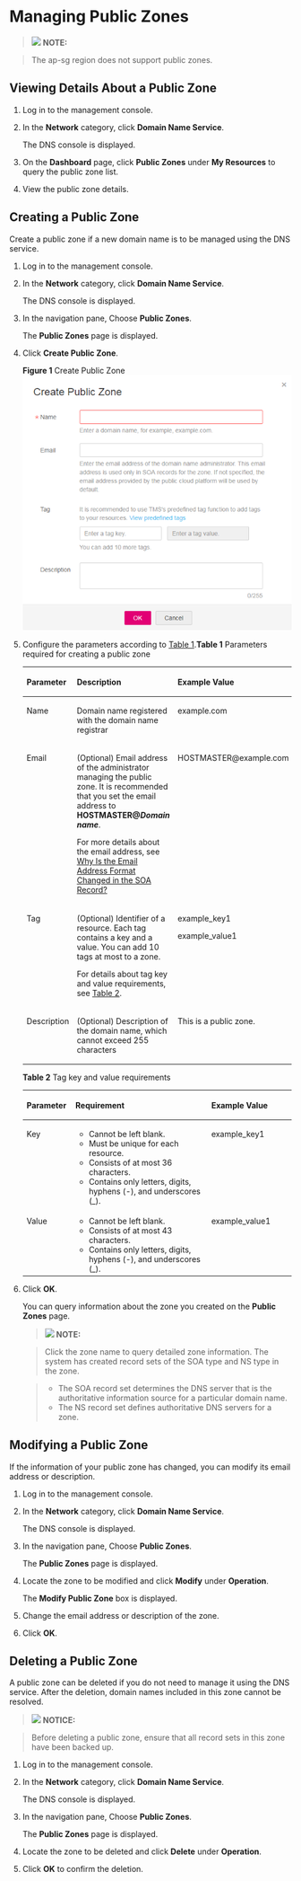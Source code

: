 # Managing Public Zones<a name="en-us_topic_0035467702"></a>

> ![](/images/icon-note.gif) **NOTE:** 

> The ap-sg region does not support public zones.

## Viewing Details About a Public Zone<a name="section6318733510236"></a>

1.  Log in to the management console.
2.  In the **Network** category, click **Domain Name Service**.

    The DNS console is displayed.

3.  On the **Dashboard** page, click **Public Zones** under **My Resources** to query the public zone list.
4.  View the public zone details.

## Creating a Public Zone<a name="section52845971102319"></a>

Create a public zone if a new domain name is to be managed using the DNS service.

1.  Log in to the management console.
2.  In the **Network** category, click **Domain Name Service**.

    The DNS console is displayed.

3.  In the navigation pane, Choose **Public Zones**.

    The **Public Zones** page is displayed.

4.  Click **Create Public Zone**.

    **Figure 1** Create Public Zone<a name="en-us_topic_0035467699_fig554123819318"></a>
    ![](figures/create-public-zone.png "Create Public Zone")

5.  Configure the parameters according to [Table 1](#en-us_topic_0035467699_en-us_topic_0035467699_table2052132816642).**Table 1** Parameters required for creating a public zone

    <a name="en-us_topic_0035467699_en-us_topic_0035467699_table2052132816642"></a><table><thead align="left"><tr id="en-us_topic_0035467699_en-us_topic_0035467699_row5957484916642"><th class="cellrowborder" valign="top" width="18.11%" id="mcps1.2.4.1.1"><p id="en-us_topic_0035467699_en-us_topic_0035467699_p1063011916642"><a name="en-us_topic_0035467699_en-us_topic_0035467699_p1063011916642"></a><a name="en-us_topic_0035467699_en-us_topic_0035467699_p1063011916642"></a><strong id="en-us_topic_0035467699_b8423527069657"><a name="en-us_topic_0035467699_b8423527069657"></a><a name="en-us_topic_0035467699_b8423527069657"></a>Parameter</strong></p>
    </th>
    <th class="cellrowborder" valign="top" width="50.629999999999995%" id="mcps1.2.4.1.2"><p id="en-us_topic_0035467699_en-us_topic_0035467699_p5573330716642"><a name="en-us_topic_0035467699_en-us_topic_0035467699_p5573330716642"></a><a name="en-us_topic_0035467699_en-us_topic_0035467699_p5573330716642"></a><strong id="en-us_topic_0035467699_b842352706971"><a name="en-us_topic_0035467699_b842352706971"></a><a name="en-us_topic_0035467699_b842352706971"></a>Description</strong></p>
    </th>
    <th class="cellrowborder" valign="top" width="31.259999999999998%" id="mcps1.2.4.1.3"><p id="en-us_topic_0035467699_en-us_topic_0035467699_p1810404816642"><a name="en-us_topic_0035467699_en-us_topic_0035467699_p1810404816642"></a><a name="en-us_topic_0035467699_en-us_topic_0035467699_p1810404816642"></a><strong id="en-us_topic_0035467699_b842352706978"><a name="en-us_topic_0035467699_b842352706978"></a><a name="en-us_topic_0035467699_b842352706978"></a>Example Value</strong></p>
    </th>
    </tr>
    </thead>
    <tbody><tr id="en-us_topic_0035467699_en-us_topic_0035467699_row2871871016642"><td class="cellrowborder" valign="top" width="18.11%" headers="mcps1.2.4.1.1 "><p id="en-us_topic_0035467699_en-us_topic_0035467699_p4451420716642"><a name="en-us_topic_0035467699_en-us_topic_0035467699_p4451420716642"></a><a name="en-us_topic_0035467699_en-us_topic_0035467699_p4451420716642"></a>Name</p>
    </td>
    <td class="cellrowborder" valign="top" width="50.629999999999995%" headers="mcps1.2.4.1.2 "><p id="en-us_topic_0035467699_en-us_topic_0035467699_p41211101203154"><a name="en-us_topic_0035467699_en-us_topic_0035467699_p41211101203154"></a><a name="en-us_topic_0035467699_en-us_topic_0035467699_p41211101203154"></a>Domain name registered with the domain name registrar</p>
    </td>
    <td class="cellrowborder" valign="top" width="31.259999999999998%" headers="mcps1.2.4.1.3 "><p id="en-us_topic_0035467699_en-us_topic_0035467699_p6704856616642"><a name="en-us_topic_0035467699_en-us_topic_0035467699_p6704856616642"></a><a name="en-us_topic_0035467699_en-us_topic_0035467699_p6704856616642"></a>example.com</p>
    </td>
    </tr>
    <tr id="en-us_topic_0035467699_en-us_topic_0035467699_row3925088716642"><td class="cellrowborder" valign="top" width="18.11%" headers="mcps1.2.4.1.1 "><p id="en-us_topic_0035467699_en-us_topic_0035467699_p2520529816642"><a name="en-us_topic_0035467699_en-us_topic_0035467699_p2520529816642"></a><a name="en-us_topic_0035467699_en-us_topic_0035467699_p2520529816642"></a>Email</p>
    </td>
    <td class="cellrowborder" valign="top" width="50.629999999999995%" headers="mcps1.2.4.1.2 "><p id="en-us_topic_0035467699_p58502563174819"><a name="en-us_topic_0035467699_p58502563174819"></a><a name="en-us_topic_0035467699_p58502563174819"></a>(Optional) Email address of the administrator managing the public zone. It is recommended that you set the email address to <strong id="en-us_topic_0035467699_b842352706182128"><a name="en-us_topic_0035467699_b842352706182128"></a><a name="en-us_topic_0035467699_b842352706182128"></a>HOSTMASTER@<em id="en-us_topic_0035467699_i842352697182143"><a name="en-us_topic_0035467699_i842352697182143"></a><a name="en-us_topic_0035467699_i842352697182143"></a>Domain name</em></strong>.</p>
    <p id="en-us_topic_0035467699_p3894942320387"><a name="en-us_topic_0035467699_p3894942320387"></a><a name="en-us_topic_0035467699_p3894942320387"></a>For more details about the email address, see <a href="why-is-the-email-address-format-changed-in-the-soa-record.html">Why Is the Email Address Format Changed in the SOA Record?</a></p>
    </td>
    <td class="cellrowborder" valign="top" width="31.259999999999998%" headers="mcps1.2.4.1.3 "><p id="en-us_topic_0035467699_en-us_topic_0035467699_p1572349716642"><a name="en-us_topic_0035467699_en-us_topic_0035467699_p1572349716642"></a><a name="en-us_topic_0035467699_en-us_topic_0035467699_p1572349716642"></a>HOSTMASTER@example.com</p>
    </td>
    </tr>
    <tr id="en-us_topic_0035467699_row105410594141"><td class="cellrowborder" valign="top" width="18.11%" headers="mcps1.2.4.1.1 "><p id="en-us_topic_0035467699_p95595914146"><a name="en-us_topic_0035467699_p95595914146"></a><a name="en-us_topic_0035467699_p95595914146"></a>Tag</p>
    </td>
    <td class="cellrowborder" valign="top" width="50.629999999999995%" headers="mcps1.2.4.1.2 "><p id="en-us_topic_0035467699_p40394784174819"><a name="en-us_topic_0035467699_p40394784174819"></a><a name="en-us_topic_0035467699_p40394784174819"></a>(Optional) Identifier of a resource. Each tag contains a key and a value. You can add 10 tags at most to a zone.</p>
    <p id="en-us_topic_0035467699_p1690771316155"><a name="en-us_topic_0035467699_p1690771316155"></a><a name="en-us_topic_0035467699_p1690771316155"></a>For details about tag key and value requirements, see <a href="#en-us_topic_0035467702__en-us_topic_0035467699_table18290035121711">Table 2</a>.</p>
    </td>
    <td class="cellrowborder" valign="top" width="31.259999999999998%" headers="mcps1.2.4.1.3 "><p id="en-us_topic_0035467699_p15551259121412"><a name="en-us_topic_0035467699_p15551259121412"></a><a name="en-us_topic_0035467699_p15551259121412"></a>example_key1</p>
    <p id="en-us_topic_0035467699_p15031954131915"><a name="en-us_topic_0035467699_p15031954131915"></a><a name="en-us_topic_0035467699_p15031954131915"></a>example_value1</p>
    </td>
    </tr>
    <tr id="en-us_topic_0035467699_row197267115553"><td class="cellrowborder" valign="top" width="18.11%" headers="mcps1.2.4.1.1 "><p id="en-us_topic_0035467699_p196195011562"><a name="en-us_topic_0035467699_p196195011562"></a><a name="en-us_topic_0035467699_p196195011562"></a>Description</p>
    </td>
    <td class="cellrowborder" valign="top" width="50.629999999999995%" headers="mcps1.2.4.1.2 "><p id="en-us_topic_0035467699_p23257049174819"><a name="en-us_topic_0035467699_p23257049174819"></a><a name="en-us_topic_0035467699_p23257049174819"></a>(Optional) Description of the domain name, which cannot exceed 255 characters</p>
    </td>
    <td class="cellrowborder" valign="top" width="31.259999999999998%" headers="mcps1.2.4.1.3 "><p id="en-us_topic_0035467699_p5775016011562"><a name="en-us_topic_0035467699_p5775016011562"></a><a name="en-us_topic_0035467699_p5775016011562"></a>This is a public zone.</p>
    </td>
    </tr>
    </tbody>
    </table>

    **Table 2** Tag key and value requirements

    <a name="en-us_topic_0035467699_table18290035121711"></a><table><thead align="left"><tr id="en-us_topic_0035467699_row72901535141713"><th class="cellrowborder" valign="top" width="18.181818181818183%" id="mcps1.2.4.1.1"><p id="en-us_topic_0035467699_p132908358173"><a name="en-us_topic_0035467699_p132908358173"></a><a name="en-us_topic_0035467699_p132908358173"></a><strong id="en-us_topic_0035467699_b8423527069525"><a name="en-us_topic_0035467699_b8423527069525"></a><a name="en-us_topic_0035467699_b8423527069525"></a>Parameter</strong></p>
    </th>
    <th class="cellrowborder" valign="top" width="50.505050505050505%" id="mcps1.2.4.1.2"><p id="en-us_topic_0035467699_p1629093517175"><a name="en-us_topic_0035467699_p1629093517175"></a><a name="en-us_topic_0035467699_p1629093517175"></a><strong id="en-us_topic_0035467699_b842352706171418"><a name="en-us_topic_0035467699_b842352706171418"></a><a name="en-us_topic_0035467699_b842352706171418"></a>Requirement</strong></p>
    </th>
    <th class="cellrowborder" valign="top" width="31.313131313131315%" id="mcps1.2.4.1.3"><p id="en-us_topic_0035467699_p32901635141714"><a name="en-us_topic_0035467699_p32901635141714"></a><a name="en-us_topic_0035467699_p32901635141714"></a>Example Value</p>
    </th>
    </tr>
    </thead>
    <tbody><tr id="en-us_topic_0035467699_row52906354176"><td class="cellrowborder" valign="top" width="18.181818181818183%" headers="mcps1.2.4.1.1 "><p id="en-us_topic_0035467699_p122901235111715"><a name="en-us_topic_0035467699_p122901235111715"></a><a name="en-us_topic_0035467699_p122901235111715"></a>Key</p>
    </td>
    <td class="cellrowborder" valign="top" width="50.505050505050505%" headers="mcps1.2.4.1.2 "><a name="en-us_topic_0035467699_ul46253231183"></a><a name="en-us_topic_0035467699_ul46253231183"></a><ul id="en-us_topic_0035467699_ul46253231183"><li id="en-us_topic_0035467699_li176251123141812"><a name="en-us_topic_0035467699_li176251123141812"></a><a name="en-us_topic_0035467699_li176251123141812"></a>Cannot be left blank.</li><li id="en-us_topic_0035467699_li86261923201810"><a name="en-us_topic_0035467699_li86261923201810"></a><a name="en-us_topic_0035467699_li86261923201810"></a>Must be unique for each resource.</li><li id="en-us_topic_0035467699_li162620231180"><a name="en-us_topic_0035467699_li162620231180"></a><a name="en-us_topic_0035467699_li162620231180"></a>Consists of at most 36 characters.</li><li id="en-us_topic_0035467699_li5389246102911"><a name="en-us_topic_0035467699_li5389246102911"></a><a name="en-us_topic_0035467699_li5389246102911"></a>Contains only letters, digits, hyphens (-), and underscores (_).</li></ul>
    </td>
    <td class="cellrowborder" valign="top" width="31.313131313131315%" headers="mcps1.2.4.1.3 "><p id="en-us_topic_0035467699_p12290163511720"><a name="en-us_topic_0035467699_p12290163511720"></a><a name="en-us_topic_0035467699_p12290163511720"></a>example_key1</p>
    </td>
    </tr>
    <tr id="en-us_topic_0035467699_row132900355172"><td class="cellrowborder" valign="top" width="18.181818181818183%" headers="mcps1.2.4.1.1 "><p id="en-us_topic_0035467699_p152901635181712"><a name="en-us_topic_0035467699_p152901635181712"></a><a name="en-us_topic_0035467699_p152901635181712"></a>Value</p>
    </td>
    <td class="cellrowborder" valign="top" width="50.505050505050505%" headers="mcps1.2.4.1.2 "><a name="en-us_topic_0035467699_ul19648123161815"></a><a name="en-us_topic_0035467699_ul19648123161815"></a><ul id="en-us_topic_0035467699_ul19648123161815"><li id="en-us_topic_0035467699_li15648193110182"><a name="en-us_topic_0035467699_li15648193110182"></a><a name="en-us_topic_0035467699_li15648193110182"></a>Cannot be left blank.</li><li id="en-us_topic_0035467699_li3648143181813"><a name="en-us_topic_0035467699_li3648143181813"></a><a name="en-us_topic_0035467699_li3648143181813"></a>Consists of at most 43 characters.</li><li id="en-us_topic_0035467699_li64561823123015"><a name="en-us_topic_0035467699_li64561823123015"></a><a name="en-us_topic_0035467699_li64561823123015"></a>Contains only letters, digits, hyphens (-), and underscores (_).</li></ul>
    </td>
    <td class="cellrowborder" valign="top" width="31.313131313131315%" headers="mcps1.2.4.1.3 "><p id="en-us_topic_0035467699_p62904352179"><a name="en-us_topic_0035467699_p62904352179"></a><a name="en-us_topic_0035467699_p62904352179"></a>example_value1</p>
    </td>
    </tr>
    </tbody>
    </table>

6.  Click **OK**.

    You can query information about the zone you created on the **Public Zones** page.

    > ![](/images/icon-note.gif) **NOTE:** 

    > Click the zone name to query detailed zone information. The system has created record sets of the SOA type and NS type in the zone.

    > -   The SOA record set determines the DNS server that is the authoritative information source for a particular domain name.
    > -   The NS record set defines authoritative DNS servers for a zone.

## Modifying a Public Zone<a name="section26081112215548"></a>

If the information of your public zone has changed, you can modify its email address or description.

1.  Log in to the management console.
2.  In the **Network** category, click **Domain Name Service**.

    The DNS console is displayed.

3.  In the navigation pane, Choose **Public Zones**.

    The **Public Zones** page is displayed.

4.  Locate the zone to be modified and click **Modify** under **Operation**.

    The **Modify Public Zone** box is displayed.

5.  Change the email address or description of the zone.
6.  Click **OK**.

## Deleting a Public Zone<a name="section34296412102339"></a>

A public zone can be deleted if you do not need to manage it using the DNS service. After the deletion, domain names included in this zone cannot be resolved.

> ![](/images/icon-notice.gif) **NOTICE:** 

> Before deleting a public zone, ensure that all record sets in this zone have been backed up.

1.  Log in to the management console.
2.  In the **Network** category, click **Domain Name Service**.

    The DNS console is displayed.

3.  In the navigation pane, Choose **Public Zones**.

    The **Public Zones** page is displayed.

4.  Locate the zone to be deleted and click **Delete** under **Operation**.
5.  Click **OK** to confirm the deletion.

